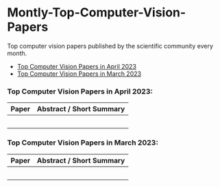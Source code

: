# Montly-Top-Computer-Vision-Papers

Top computer vision papers published by the scientific community every month. 

* [Top Computer Vision Papers in April 2023]()
* [Top Computer Vision Papers in March 2023]()

<h3 align="left">Top Computer Vision Papers in April 2023:</h3>

| Paper  | Abstract / Short Summary |
| ------------- | ------------- |
|[]() |  |
| []()  |   |
| []()  | |
| []()  | |
| []()  | |

<h3 align="left">Top Computer Vision Papers in March 2023:</h3>

| Paper  | Abstract / Short Summary |
| ------------- | ------------- |
|[]() |  |
| []()  |   |
| []()  | |
| []()  | |
| []()  | |

